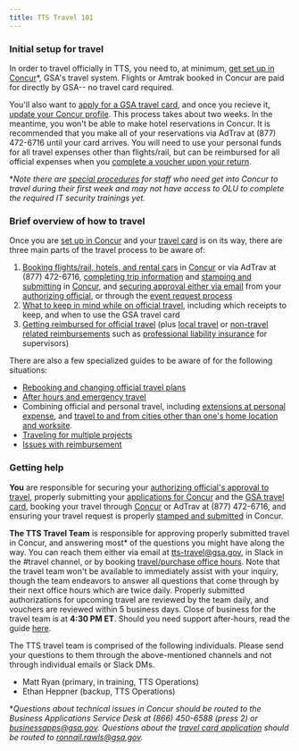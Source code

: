 ```yaml
---
title: TTS Travel 101
---
```


### Initial setup for travel

In order to travel officially in TTS, you need to, at minimum, [get set up in Concur](https://handbook.18f.gov/first-time-travel-get-in-concur/)*, GSA's travel system. Flights or Amtrak booked in Concur are paid for directly by GSA-- no travel card required.

You'll also want to [apply for a GSA travel card](https://handbook.18f.gov/first-time-travel-travel-card/), and once you recieve it, [update your Concur profile](https://handbook.18f.gov/first-time-travel-travel-complete-concur-profile). This process takes about two weeks. In the meantime, you won't be able to make hotel reservations in Concur. It is recommended that you make all of your reservations via AdTrav at (877) 472-6716 until your card arrives. You will need to use your personal funds for all travel expenses other than flights/rail, but can be reimbursed for all official expenses when you [complete a voucher upon your return](https://handbook.18f.gov/travel-guide-3-reimbursement/).

*_Note there are [special procedures](https://handbook.18f.gov/first-time-travel-get-in-pre-olu/) for staff who need get into Concur to travel during their first week and may not have access to OLU to complete the required IT security trainings yet._

### Brief overview of how to travel

Once you are [set up in Concur](https://handbook.18f.gov/first-time-travel-get-in-concur/) and your [travel card](https://handbook.18f.gov/first-time-travel-travel-card/) is on its way, there are three main parts of the travel process to be aware of:

1. [Booking flights/rail, hotels, and rental cars](https://handbook.18f.gov/travel-guide-1-book-travel/) in [Concur](travel.gsa.gov) or via AdTrav at (877) 472-6716, [completing trip information](https://handbook.18f.gov/travel-guide-faq/#completing-trip-information) and [stamping and submitting](https://handbook.18f.gov/travel-guide-faq/#how-to-stamp-and-submit-for-travel-team-approval) in [Concur](travel.gsa.gov), and [securing approval either via email](https://handbook.18f.gov/travel-guide-faq/#how-to-secure-authorizing-official-approval) from your [authorizing official](https://handbook.18f.gov/travel-guide-faq/#who-is-my-authorizing-official-and-what-is-my-budget), or through the [event request process](https://handbook.18f.gov/travel-guide-faq/#how-can-i-get-my-travel-approved-to-attend-a-training-conference-speaking-event-or-other-irl-or-large-team-gathering)
2. [What to keep in mind while on official travel](https://handbook.18f.gov/travel-guide-2-travel/), including which receipts to keep, and when to use the GSA travel card
3. [Getting reimbursed for official travel](https://handbook.18f.gov/travel-guide-3-reimbursement/) (plus [local travel](https://handbook.18f.gov/travel-guide-faq/#how-do-i-create-a-local-or-miscellaneous-voucher) or [non-travel related reimbursements](https://handbook.18f.gov/travel-guide-faq/#how-do-i-create-a-local-or-miscellaneous-voucher) such as [professional liability insurance](https://handbook.18f.gov/travel-guide-faq/#how-can-I-get-reimbursed-for-professional-liability-insurance) for supervisors)

There are also a few specialized guides to be aware of for the following situations:

* [Rebooking and changing official travel plans](https://handbook.18f.gov/travel-guide-A-amended-authorizations/)
* [After hours and emergency travel](https://handbook.18f.gov/travel-guide-B-after-hours-emergency-travel-authorizations)
* Combining official and personal travel, including [extensions at personal expense](https://handbook.18f.gov/travel-guide-faq/#what-if-i-am-extending-travel-for-personal-reasons), and [travel to and from cities other than one's home location and worksite](https://handbook.18f.gov/travel-guide-faq/#What-if-I-am-traveling-to-or-returning-from-a-location-other-than-my-home-location).
* [Traveling for multiple projects](https://handbook.18f.gov/travel-guide-faq/#What-if-I-am-traveling-for-multiple-projects)
* [Issues with reimbursement](https://handbook.18f.gov/travel-guide-faq/#issues-with-reimbursement)

### Getting help

**You** are responsible for securing your [authorizing official's approval to travel](https://handbook.18f.gov/travel-guide-faq/#how-to-secure-authorizing-official-approval), properly submitting your [applications for Concur](https://handbook.18f.gov/first-time-travel-get-in-concur/) and the [GSA travel card](https://handbook.18f.gov/first-time-travel-travel-card/), booking your travel through [Concur](travel.gsa.gov) or AdTrav at (877) 472-6716, and ensuring your travel request is properly [stamped and submitted](https://handbook.18f.gov/travel-guide-faq/#how-to-stamp-and-submit-for-travel-team-approval) in Concur. 

**The TTS Travel Team** is responsible for approving properly submitted travel in Concur, and answering most* of the questions you might have along the way. You can reach them either via email at tts-travel@gsa.gov, in Slack in the #travel channel, or by booking [travel/purchase office hours](https://sites.google.com/a/gsa.gov/tts-office-hours/). Note that the travel team won't be available to immediately assist with your inquiry, though the team endeavors to answer all questions that come through by their next office hours which are twice daily. Properly submitted authorizations for upcoming travel are reviewed by the team daily, and vouchers are reviewed within 5 business days. Close of business for the travel team is at **4:30 PM ET**. Should you need support after-hours, read the guide [here](https://handbook.18f.gov/travel-guide-B-after-hours-emergency-travel-authorizations).

The TTS travel team is comprised of the following individuals. Please send your questions to them through the above-mentioned channels and not through individual emails or Slack DMs.

* Matt Ryan (primary, in training, TTS Operations)
* Ethan Heppner (backup, TTS Operations)

*_Questions about technical issues in Concur should be routed to the Business Applications Service Desk at (866) 450-6588 (press 2) or businessapps@gsa.gov. Questions about the [travel card application](https://handbook.18f.gov/first-time-travel-travel-card/) should be routed to ronnail.rawls@gsa.gov._
